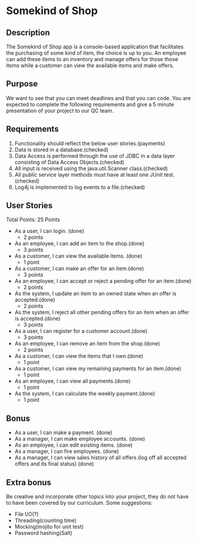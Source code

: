 # Somekind of Shop

## Description

   The Somekind of Shop app is a console-based application that facilitates the purchasing of some kind of item, the choice is up to you. 
	An employee can add these items to an inventory and manage offers for those those items while a customer can view the available items and make offers.
	
## Purpose

   We want to see that you can meet deadlines and that you can code. You are expected to complete the following requirements and give a 5 minute presentation of your project to our QC team.

## Requirements
1. Functionality should reflect the below user stories.(payments)
2. Data is stored in a database.(checked)
3. Data Access is performed through the use of JDBC in a data layer consisting of Data Access Objects.(checked)
4. All input is received using the java.util.Scanner class.(checked)
5. All public service layer methods must have at least one JUnit test.(checked)
6. Log4j is implemented to log events to a file.(checked)


## User Stories
Total Points: 25 Points

* As a user, I can login. (done)
	* 2 points
* As an employee, I can add an item to the shop.(done)
	* 3 points
* As a customer, I can view the available items. (done)
	* 1 point
* As a customer, I can make an offer for an item.(done)
	* 3 points
* As an employee, I can accept or reject a pending offer for an item.(done)
	* 2 points
* As the system, I update an item to an owned state when an offer is accepted.(done)
	* 2 points
* As the system, I reject all other pending offers for an item when an offer is accepted.(done)
	* 3 points
* As a user, I can register for a customer account.(done)
	* 3 points
* As an employee, I can remove an item from the shop.(done)
	* 2 points
* As a customer, I can view the items that I own.(done)
	* 1 point
* As a customer, I can view my remaining payments for an item.(done)
	* 1 point
* As an employee, I can view all payments.(done)
	* 1 point
* As the system, I can calculate the weekly payment.(done)
	* 1 point

## Bonus

* As a user, I can make a payment. (done)
* As a manager, I can make employee accounts. (done)
* As an employee, I can edit existing items. (done)
* As a manager, I can fire employees. (done)
* As a manager, I can view sales history of all offers.(log off all accepted offers and its final status) (done)

## Extra bonus

Be creative and incorporate other topics into your project, they do not have to have been covered by our curriculum. Some suggestions:
* File I/O(?)
* Threading(counting time)
* Mocking(mojito for unit test)
* Password hashing(Salt)

